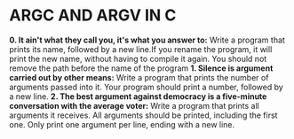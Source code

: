 # ARGC AND ARGV IN C
**0. It ain't what they call you, it's what you answer to:** Write a program that prints its name, followed by a new line.If you rename the program, it will print the new name, without having to compile it again. You should not remove the path before the name of the program
**1. Silence is argument carried out by other means:** Write a program that prints the number of arguments passed into it. Your program should print a number, followed by a new line.
**2. The best argument against democracy is a five-minute conversation with the average voter:** Write a program that prints all arguments it receives. All arguments should be printed, including the first one. Only print one argument per line, ending with a new line.
